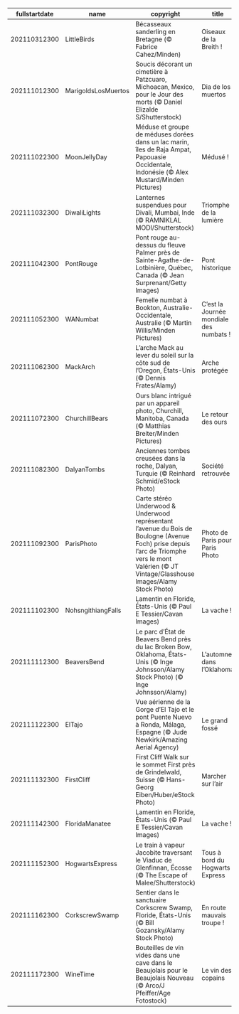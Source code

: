 |fullstartdate|name|copyright|title|image|
|--|--|--|--|--|
202110312300|LittleBirds|Bécasseaux sanderling en Bretagne (© Fabrice Cahez/Minden)|Oiseaux de la Breith !|![](/fr-FR/2021/11/202110312300LittleBirds.jpg)|
202111012300|MarigoldsLosMuertos|Soucis décorant un cimetière à Patzcuaro, Michoacan, Mexico, pour le Jour des morts (© Daniel Elizalde S/Shutterstock)|Dia de los muertos|![](/fr-FR/2021/11/202111012300MarigoldsLosMuertos.jpg)|
202111022300|MoonJellyDay|Méduse et groupe de méduses dorées dans un lac marin, îles de Raja Ampat, Papouasie Occidentale, Indonésie (© Alex Mustard/Minden Pictures)|Médusé !|![](/fr-FR/2021/11/202111022300MoonJellyDay.jpg)|
202111032300|DiwaliLights|Lanternes suspendues pour Divali, Mumbai, Inde (© RAMNIKLAL MODI/Shutterstock)|Triomphe de la lumière|![](/fr-FR/2021/11/202111032300DiwaliLights.jpg)|
202111042300|PontRouge|Pont rouge au-dessus du fleuve Palmer près de Sainte-Agathe-de-Lotbinière, Québec, Canada (© Jean Surprenant/Getty Images)|Pont historique|![](/fr-FR/2021/11/202111042300PontRouge.jpg)|
202111052300|WANumbat|Femelle numbat à Bookton, Australie-Occidentale, Australie (© Martin Willis/Minden Pictures)|C’est la Journée mondiale des numbats !|![](/fr-FR/2021/11/202111052300WANumbat.jpg)|
202111062300|MackArch|L’arche Mack au lever du soleil sur la côte sud de l’Oregon, États-Unis  (© Dennis Frates/Alamy)|Arche protégée|![](/fr-FR/2021/11/202111062300MackArch.jpg)|
202111072300|ChurchillBears|Ours blanc intrigué par un appareil photo, Churchill, Manitoba, Canada (© Matthias Breiter/Minden Pictures)|Le retour des ours|![](/fr-FR/2021/11/202111072300ChurchillBears.jpg)|
202111082300|DalyanTombs|Anciennes tombes creusées dans la roche, Dalyan, Turquie (© Reinhard Schmid/eStock Photo)|Société retrouvée|![](/fr-FR/2021/11/202111082300DalyanTombs.jpg)|
202111092300|ParisPhoto|Carte stéréo Underwood & Underwood représentant l’avenue du Bois de Boulogne (Avenue Foch) prise depuis l’arc de Triomphe vers le mont Valérien (© JT Vintage/Glasshouse Images/Alamy Stock Photo)|Photo de Paris pour Paris Photo|![](/fr-FR/2021/11/202111092300ParisPhoto.jpg)|
202111102300|NohsngithiangFalls|Lamentin en Floride, États-Unis (© Paul E Tessier/Cavan Images)|La vache !|![](/fr-FR/2021/11/202111102300NohsngithiangFalls.jpg)|
202111112300|BeaversBend|Le parc d’État de Beavers Bend près du lac Broken Bow, Oklahoma, États-Unis (© Inge Johnsson/Alamy Stock Photo) (© Inge Johnsson/Alamy)|L’automne dans l’Oklahoma|![](/fr-FR/2021/11/202111112300BeaversBend.jpg)|
202111122300|ElTajo|Vue aérienne de la Gorge d’El Tajo et le pont Puente Nuevo à Ronda, Málaga, Espagne (© Jude Newkirk/Amazing Aerial Agency)|Le grand fossé|![](/fr-FR/2021/11/202111122300ElTajo.jpg)|
202111132300|FirstCliff|First Cliff Walk sur le sommet First près de Grindelwald, Suisse (© Hans-Georg Eiben/Huber/eStock Photo)|Marcher sur l’air|![](/fr-FR/2021/11/202111132300FirstCliff.jpg)|
202111142300|FloridaManatee|Lamentin en Floride, États-Unis (© Paul E Tessier/Cavan Images)|La vache !|![](/fr-FR/2021/11/202111142300FloridaManatee.jpg)|
202111152300|HogwartsExpress|Le train à vapeur Jacobite traversant le Viaduc de Glenfinnan, Écosse (© The Escape of Malee/Shutterstock)|Tous à bord du Hogwarts Express|![](/fr-FR/2021/11/202111152300HogwartsExpress.jpg)|
202111162300|CorkscrewSwamp|Sentier dans le sanctuaire Corkscrew Swamp, Floride, États-Unis (© Bill Gozansky/Alamy Stock Photo)|En route mauvais troupe !|![](/fr-FR/2021/11/202111162300CorkscrewSwamp.jpg)|
202111172300|WineTime|Bouteilles de vin vides dans une cave dans le Beaujolais pour le Beaujolais Nouveau (© Arco/J Pfeiffer/Age Fotostock)|Le vin des copains|![](/fr-FR/2021/11/202111172300WineTime.jpg)|
